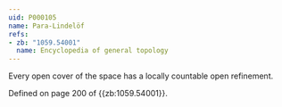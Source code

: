 ```yaml
---
uid: P000105
name: Para-Lindelöf
refs:
- zb: "1059.54001"
  name: Encyclopedia of general topology
---
```


Every open cover of the space has a locally countable open refinement.

Defined on page 200 of {{zb:1059.54001}}.

